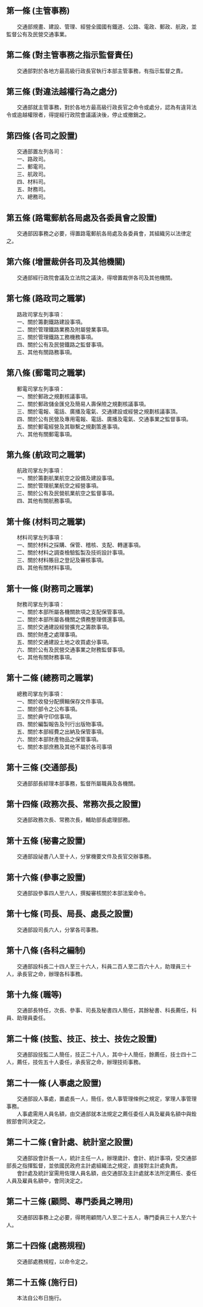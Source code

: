 第一條 (主管事務)
-----------------
　　交通部規畫、建設、管理、經營全國國有鐵道、公路、電政、郵政、航政，並監督公有及民營交通事業。  


第二條 (對主管事務之指示監督責任)
---------------------------------
　　交通部對於各地方最高級行政長官執行本部主管事務，有指示監督之責。  


第三條 (對違法越權行為之處分)
-----------------------------
　　交通部就主管事務，對於各地方最高級行政長官之命令或處分，認為有違背法令或逾越權限者，得提經行政院會議議決後，停止或撤銷之。  


第四條 (各司之設置)
-------------------
　　交通部置左列各司：  
　　一、路政司。  
　　二、郵電司。  
　　三、航政司。  
　　四、材料司。  
　　五、財務司。  
　　六、總務司。  


第五條 (路電郵航各局處及各委員會之設置)
---------------------------------------
　　交通部因事務之必要，得置路電郵航各局處及各委員會，其組織另以法律定之。  


第六條 (增置裁併各司及其他機關)
-------------------------------
　　交通部經行政院會議及立法院之議決，得增置裁併各司及其他機關。  


第七條 (路政司之職掌)
---------------------
　　路政司掌左列事項：  
　　一、關於籌劃鐵路建設事項。  
　　二、關於管理鐵路業務及附屬營業事項。  
　　三、關於管理鐵路工務機務事項。  
　　四、關於公有及民營鐵路之監督事項。  
　　五、其他有關路務事項。  


第八條 (郵電司之職掌)
---------------------
　　郵電司掌左列事項：  
　　一、關於郵政之規劃核議事項。  
　　二、關於郵政儲金匯兌及簡易人壽保險之規劃核議事項。  
　　三、關於電報、電話、廣播及電氣、交通建設或經營之規劃核議事頂。  
　　四、關於公有民營及專用電報、電話、廣播及電氣、交通事業之監督事項。  
　　五、關於郵電經營及其聯繫之規劃策進事項。  
　　六、其他有關郵電事項。  


第九條 (航政司之職掌)
---------------------
　　航政司掌左列事項：  
　　一、關於籌劃航業航空之設備及建設事項。  
　　二、關於管理航業航空之經營事項。  
　　三、關於公有及民營航業航空之監督事項。  
　　四、其他有關航務事項。  


第十條 (材料司之職掌)
---------------------
　　材料司掌左列事項：  
　　一、關於材料之採購、保管、稽核、支配、轉運事項。  
　　二、關於材料之調查檢驗監製及技術設計事項。  
　　三、關於材料賬目之登記及審核事項。  
　　四、其他有關材料事項。  


第十一條 (財務司之職掌)
-----------------------
　　財務司掌左列事項：  
　　一、關於本部所屬各機關款項之支配保管事項。  
　　二、關於本部所屬各機關之債務整理償還事項。  
　　三、關於交通建設經營擴充之籌款事項。  
　　四、關於財產之處理事項。  
　　五、關於交通建設土地之收買處分事項。  
　　六、關於公有及民營交通事業之財務監督事項。  
　　七、其他有關財務事項。  


第十二條 (總務司之職掌)
-----------------------
　　總務司掌左列事項：  
　　一、關於收發分配撰輯保存文件事項。  
　　二、關於部令之公布事項。  
　　三、關於典守印信事項。  
　　四、關於編製報告及刊行出版物事項。  
　　五、關於本部經費之出納及保管事項。  
　　六、關於本部財產物品之保管事項。  
　　七、關於本部庶務及其他不屬於各司事項  


第十三條 (交通部長)
-------------------
　　交通部部長綜理本部事務，監督所屬職員及各機關。  


第十四條 (政務次長、常務次長之設置)
-----------------------------------
　　交通部政務次長、常務次長，輔助部長處理部務。  


第十五條 (秘書之設置)
---------------------
　　交通部設祕書八人至十人，分掌機要文件及長官交辦事務。  


第十六條 (參事之設置)
---------------------
　　交通部設參事四人至六人，撰擬審核關於本部法案命令。  


第十七條 (司長、局長、處長之設置)
---------------------------------
　　交通部設司長六人，分掌各司事務。  


第十八條 (各科之編制)
---------------------
　　交通部設科長二十四人至三十六人，科員二百人至二百六十人，助理員三十人，承長官之命，辦理各科事務。  


第十九條 (職等)
---------------
　　交通部長特任，次長、參事、司長及秘書四人簡任，其餘秘書、科長薦任，科員、助理員委任。  


第二十條 (技監、技正、技士、技佐之設置)
---------------------------------------
　　交通部設技監二人簡任，技正二十八人，其中十人簡任，餘薦任，技士四十二人，薦任，技佐五十人委任，承長官之命，辦理技術事務。  


第二十一條 (人事處之設置)
-------------------------
　　交通部設人事處，置處長一人，簡任，依人事管理條例之規定，掌理人事管理事務。  
　　人事處需用人員名額，由交通部就本法規定之薦任委任人員及雇員名額中與銓敘部會同決定之。  


第二十二條 (會計處、統計室之設置)
---------------------------------
　　交通部設會計長一人，統計主任一人，辦理歲計、會計、統計事項，受交通部部長之指揮監督，並依國民政府主計處組織法之規定，直接對主計處負責。  
　　會計處及統計室需用佐理人員名額，由交通部及主計處就本法所定薦任、委任人員及雇員名額中，會同決定之。  


第二十三條 (顧問、專門委員之聘用)
---------------------------------
　　交通部因事務上之必要，得聘用顧問八人至二十五人，專門委員三十人至六十人。  


第二十四條 (處務規程)
---------------------
　　交通部處務規程，以命令定之。  


第二十五條 (施行日)
-------------------
　　本法自公布日施行。